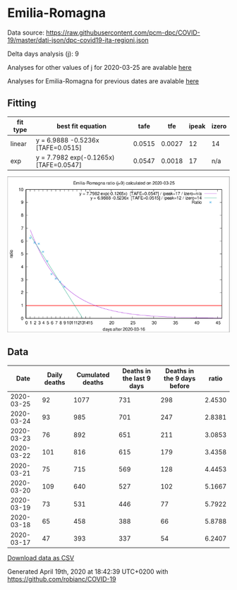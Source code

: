# Emilia-Romagna

Data source: https://raw.githubusercontent.com/pcm-dpc/COVID-19/master/dati-json/dpc-covid19-ita-regioni.json

Delta days analysis (j): 9

Analyses for other values of j for 2020-03-25 are avalable [here](../2020-03-25/README.md)

Analyses for Emilia-Romagna for previous dates are avalable [here](../README.md)

## Fitting 
|fit type|best fit equation|tafe|tfe|ipeak|izero|
|-------|-----|--------|------|---|---|
|linear|y = 6.9888 -0.5236x  [TAFE=0.0515]|0.0515|0.0027|12|14|
|exp|y = 7.7982 exp(-0.1265x)  [TAFE=0.0547]|0.0547|0.0018|17|n/a|

![Plot](COVID-19_emilia-romagna_j9_2020-03-25.png)

## Data
|Date|Daily deaths|Cumulated deaths|Deaths in the last 9 days|Deaths in the 9 days before|ratio|
|----|----------|-----------|-------|--------------------|-----|
|2020-03-25|92|1077|731|298|2.4530|
|2020-03-24|93|985|701|247|2.8381|
|2020-03-23|76|892|651|211|3.0853|
|2020-03-22|101|816|615|179|3.4358|
|2020-03-21|75|715|569|128|4.4453|
|2020-03-20|109|640|527|102|5.1667|
|2020-03-19|73|531|446|77|5.7922|
|2020-03-18|65|458|388|66|5.8788|
|2020-03-17|47|393|337|54|6.2407|

[Download data as CSV](COVID-19_emilia-romagna_j9_2020-03-25.csv)

Generated April 19th, 2020 at 18:42:39 UTC+0200 with https://github.com/robianc/COVID-19
